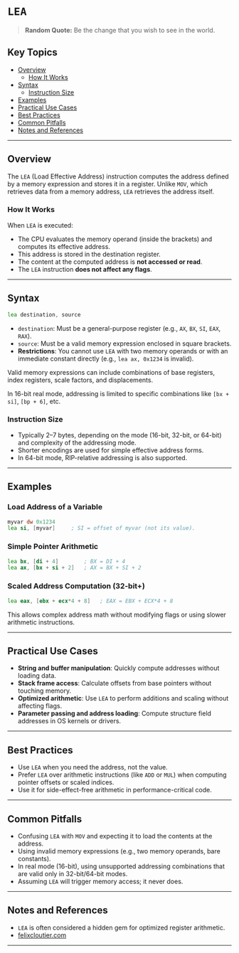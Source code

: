 # `LEA`

> **Random Quote:** Be the change that you wish to see in the world.

## Key Topics
- [Overview](#overview)
    - [How It Works](#how-it-works)
- [Syntax](#syntax)
    - [Instruction Size](#instruction-size)
- [Examples](#examples)
- [Practical Use Cases](#practical-use-cases)
- [Best Practices](#best-practices)
- [Common Pitfalls](#common-pitfalls)
- [Notes and References](#notes-and-references)

---

## Overview

The `LEA` (Load Effective Address) instruction computes the address defined by a memory expression and stores it in a register. Unlike `MOV`, which retrieves data from a memory address, `LEA` retrieves the address itself.

### How It Works

When `LEA` is executed:

- The CPU evaluates the memory operand (inside the brackets) and computes its effective address.
- This address is stored in the destination register.
- The content at the computed address is **not accessed or read**.
- The `LEA` instruction **does not affect any flags**.

---

## Syntax

```asm
lea destination, source
```

+ `destination`: Must be a general-purpose register (e.g., `AX`, `BX`, `SI`, `EAX`, `RAX`).
+ `source`: Must be a valid memory expression enclosed in square brackets.
+ **Restrictions**: You cannot use `LEA` with two memory operands or with an immediate constant directly (e.g., `lea ax, 0x1234` is invalid).

Valid memory expressions can include combinations of base registers, index registers, scale factors, and displacements.

In 16-bit real mode, addressing is limited to specific combinations like `[bx + si]`, `[bp + 6]`, etc.

### Instruction Size

* Typically 2–7 bytes, depending on the mode (16-bit, 32-bit, or 64-bit) and complexity of the addressing mode.
* Shorter encodings are used for simple effective address forms.
* In 64-bit mode, RIP-relative addressing is also supported.

---

## Examples

### Load Address of a Variable

```asm
myvar dw 0x1234
lea si, [myvar]     ; SI = offset of myvar (not its value).
```

### Simple Pointer Arithmetic

```asm
lea bx, [di + 4]        ; BX = DI + 4
lea ax, [bx + si + 2]   ; AX = BX + SI + 2
```

### Scaled Address Computation (32-bit+)

```asm
lea eax, [ebx + ecx*4 + 8]   ; EAX = EBX + ECX*4 + 8
```

This allows complex address math without modifying flags or using slower arithmetic instructions.

---

## Practical Use Cases

* **String and buffer manipulation**: Quickly compute addresses without loading data.
* **Stack frame access**: Calculate offsets from base pointers without touching memory.
* **Optimized arithmetic**: Use `LEA` to perform additions and scaling without affecting flags.
* **Parameter passing and address loading**: Compute structure field addresses in OS kernels or drivers.

---

## Best Practices

* Use `LEA` when you need the address, not the value.
* Prefer `LEA` over arithmetic instructions (like `ADD` or `MUL`) when computing pointer offsets or scaled indices.
* Use it for side-effect-free arithmetic in performance-critical code.

---

## Common Pitfalls

* Confusing `LEA` with `MOV` and expecting it to load the contents at the address.
* Using invalid memory expressions (e.g., two memory operands, bare constants).
* In real mode (16-bit), using unsupported addressing combinations that are valid only in 32-bit/64-bit modes.
* Assuming `LEA` will trigger memory access; it never does.

---

## Notes and References

* `LEA` is often considered a hidden gem for optimized register arithmetic.
* [felixcloutier.com](https://www.felixcloutier.com/x86/lea)

---
